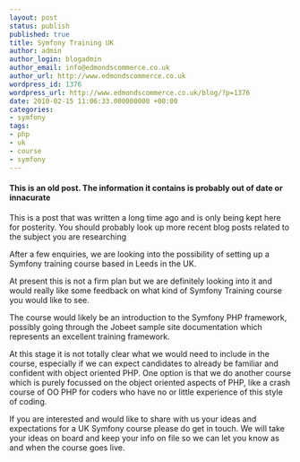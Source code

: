 ```yaml
---
layout: post
status: publish
published: true
title: Symfony Training UK
author: admin
author_login: blogadmin
author_email: info@edmondscommerce.co.uk
author_url: http://www.edmondscommerce.co.uk
wordpress_id: 1376
wordpress_url: http://www.edmondscommerce.co.uk/blog/?p=1376
date: 2010-02-15 11:06:33.000000000 +00:00
categories:
- symfony
tags:
- php
- uk
- course
- symfony
---
```

<div class="oldpost"><h4>This is an old post. The information it contains is probably out of date or innacurate</h4>
<p>
This is a post that was written a long time ago and is only being kept here for posterity.
You should probably look up more recent blog posts related to the subject you are researching
</p>
</div>
After a few enquiries, we are looking into the possibility of setting up a Symfony training course based in Leeds in the UK.

At present this is not a firm plan but we are definitely looking into it and would really like some feedback on what kind of Symfony Training course you would like to see.

The course would likely be an introduction to the Symfony PHP framework, possibly going through the Jobeet sample site documentation which represents an excellent training framework. 

At this stage it is not totally clear what we would need to include in the course, especially if we can expect candidates to already be familiar and confident with object oriented PHP. One option is that we do another course which is purely focussed on the object oriented aspects of PHP, like a crash course of OO PHP for coders who have no or little experience of this style of coding.

If you are interested and would like to share with us your ideas and expectations for a UK Symfony course please do get in touch. We will take your ideas on board and keep your info on file so we can let you know as and when the course goes live.

